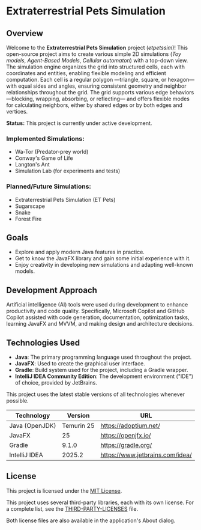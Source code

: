 # Extraterrestrial Pets Simulation

## Overview

Welcome to the **Extraterrestrial Pets Simulation** project (_etpetssim_)!
This open-source project aims to create various simple 2D simulations (_Toy models_, _Agent-Based Models_, _Cellular
automaton_) with a top-down view.
The simulation engine organizes the grid into structured cells, each with coordinates and entities, enabling flexible
modeling and efficient computation.
Each cell is a regular polygon —triangle, square, or hexagon— with equal sides and angles, ensuring consistent geometry
and neighbor relationships throughout the grid.
The grid supports various edge behaviors —blocking, wrapping, absorbing, or reflecting— and offers flexible modes for
calculating neighbors, either by shared edges or by both edges and vertices.

**Status:** This project is currently under active development.

### Implemented Simulations:

- Wa-Tor (Predator-prey world)
- Conway's Game of Life
- Langton's Ant
- Simulation Lab (for experiments and tests)

### Planned/Future Simulations:

- Extraterrestrial Pets Simulation (ET Pets)
- Sugarscape
- Snake
- Forest Fire

## Goals

- Explore and apply modern Java features in practice.
- Get to know the JavaFX library and gain some initial experience with it.
- Enjoy creativity in developing new simulations and adapting well-known models.

## Development Approach

Artificial intelligence (AI) tools were used during development to enhance productivity and code quality. Specifically,
Microsoft Copilot and GitHub Copilot assisted with code generation, documentation, optimization tasks, learning JavaFX
and MVVM, and making design and architecture decisions.

## Technologies Used

- **Java**: The primary programming language used throughout the project.
- **JavaFX**: Used to create the graphical user interface.
- **Gradle**: Build system used for the project, including a Gradle wrapper.
- **IntelliJ IDEA Community Edition**: The development environment ("IDE") of choice, provided by JetBrains.

This project uses the latest stable versions of all technologies whenever possible.

| Technology     | Version    | URL                             |
|----------------|------------|---------------------------------|
| Java (OpenJDK) | Temurin 25 | https://adoptium.net/           |
| JavaFX         | 25         | https://openjfx.io/             |
| Gradle         | 9.1.0      | https://gradle.org/             |
| IntelliJ IDEA  | 2025.2     | https://www.jetbrains.com/idea/ |

## License

This project is licensed under the [MIT License](LICENSE).

This project uses several third-party libraries, each with its own license.
For a complete list, see the [THIRD-PARTY-LICENSES](THIRD-PARTY-LICENSES) file.

Both license files are also available in the application's About dialog.

